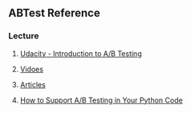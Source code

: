 ## ABTest Reference

### Lecture

1. [Udacity - Introduction to A/B Testing](https://l.facebook.com/l.php?u=https%3A%2F%2Fwww.udacity.com%2Fcourse%2Fab-testing--ud257%3Ffbclid%3DIwAR30F8FP3Y590zuiFv9syE3STS7lONGZGy5deZoWkIWC5CxB_GCBB5MgPrk&h=AT3uauOg4orCHM-vN9N6-ZaRg65NlU3SmypYGITMtXNCKT7DNwwobmulUp7m9du55kXadlXH2RF9TnTS3HWfb_xCznf6aMiY0GJTuBavZy9Bw1ROKYnQntwPubD6MP-uYwxS&__tn__=H-R&c[0]=AT3IZdMpd6awfalaJEYj63DXe7KvTwBnNE6Wvu_z3D11-RRv01Q7VcTaNSLt2NCFDwOFEc5U5YDsDYB4LEarBYLEJO65lrJLfn_VmGNYJU2loYwwGnYFy7msPLCZrQlMFbmhcAxLBykFc-46Kd0MeHIzi-NAC7cBtBjSQYI3OMaCoTSPkQMz)


2. [Vidoes](./Videos.md)

3. [Articles](./Articles.md)

3. [How to Support A/B Testing in Your Python Code](./arjancodes/)